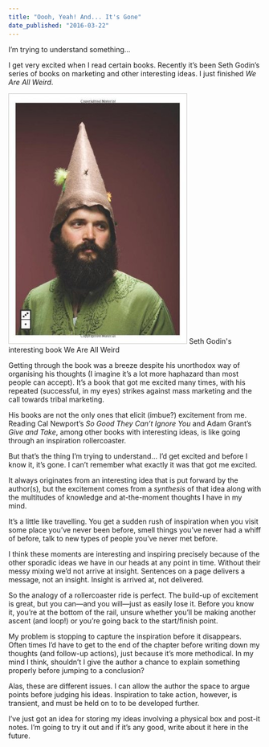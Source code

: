 ```yaml
---
title: "Oooh, Yeah! And... It's Gone"
date_published: "2016-03-22"
---
```


I’m trying to understand something…

I get very excited when I read certain books. Recently it’s been Seth Godin’s series of books on marketing and other interesting ideas. I just finished _We Are All Weird_.

![Seth Godin's interesting book We Are All Weird](images/we-are-all-weird.jpg) Seth Godin's interesting book We Are All Weird

Getting through the book was a breeze despite his unorthodox way of organising his thoughts (I imagine it’s a lot more haphazard than most people can accept). It’s a book that got me excited many times, with his repeated (successful, in my eyes) strikes against mass marketing and the call towards tribal marketing.

His books are not the only ones that elicit (imbue?) excitement from me. Reading Cal Newport’s _So Good They Can’t Ignore You_ and Adam Grant’s _Give and Take_, among other books with interesting ideas, is like going through an inspiration rollercoaster.

But that’s the thing I’m trying to understand… I’d get excited and before I know it, it’s gone. I can’t remember what exactly it was that got me excited.

It always originates from an interesting idea that is put forward by the author(s), but the excitement comes from a _synthesis_ of that idea along with the multitudes of knowledge and at-the-moment thoughts I have in my mind.

It’s a little like travelling. You get a sudden rush of inspiration when you visit some place you’ve never been before, smell things you’ve never had a whiff of before, talk to new types of people you’ve never met before.

I think these moments are interesting and inspiring precisely because of the other sporadic ideas we have in our heads at any point in time. Without their messy mixing we’d not arrive at insight. Sentences on a page delivers a message, not an insight. Insight is arrived at, not delivered.

So the analogy of a rollercoaster ride is perfect. The build-up of excitement is great, but you can—and you will—just as easily lose it. Before you know it, you’re at the bottom of the rail, unsure whether you’ll be making another ascent (and loop!) or you’re going back to the start/finish point.

My problem is stopping to capture the inspiration before it disappears. Often times I’d have to get to the end of the chapter before writing down my thoughts (and follow-up actions), just because it’s more methodical. In my mind I think, shouldn’t I give the author a chance to explain something properly before jumping to a conclusion?

Alas, these are different issues. I can allow the author the space to argue points before judging his ideas. Inspiration to take action, however, is transient, and must be held on to to be developed further.

I’ve just got an idea for storing my ideas involving a physical box and post-it notes. I’m going to try it out and if it’s any good, write about it here in the future.
